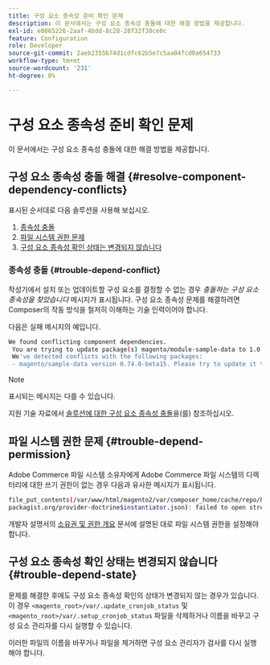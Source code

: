 ```yaml
---
title: 구성 요소 종속성 준비 확인 문제
description: 이 문서에서는 구성 요소 종속성 충돌에 대한 해결 방법을 제공합니다.
exl-id: e0865226-2aaf-4bdd-8c28-28f32f38ce0c
feature: Configuration
role: Developer
source-git-commit: 2aeb2355b74d1cdfc62b5e7c5aa04fcd0a654733
workflow-type: tm+mt
source-wordcount: '231'
ht-degree: 0%

---
```


# 구성 요소 종속성 준비 확인 문제

이 문서에서는 구성 요소 종속성 충돌에 대한 해결 방법을 제공합니다.

## 구성 요소 종속성 충돌 해결 {#resolve-component-dependency-conflicts}

표시된 순서대로 다음 솔루션을 사용해 보십시오.

1. [종속성 충돌](#trouble-depend-conflict)
1. [파일 시스템 권한 문제](#trouble-depend-permission)
1. [구성 요소 종속성 확인 상태는 변경되지 않습니다](#trouble-depend-state)

### 종속성 충돌 {#trouble-depend-conflict}

작성기에서 설치 또는 업데이트할 구성 요소를 결정할 수 없는 경우 *충돌하는 구성 요소 종속성을 찾았습니다* 메시지가 표시됩니다. 구성 요소 종속성 문제를 해결하려면 Composer의 작동 방식을 철저히 이해하는 기술 인력이어야 합니다.

다음은 실패 메시지의 예입니다.

```bash
We found conflicting component dependencies.
 You are trying to update package(s) magento/module-sample-data to 1.0.0-beta
 We've detected conflicts with the following packages:
 - magento/sample-data version 0.74.0-beta15. Please try to update it to one of the following package versions: 0.74.0-beta16, 0.74.0-beta14, 0.74.0-beta13, 0.74.0-beta12, 0.74.0-beta11, 0.74.0-beta10, 0.74.0-beta9, 0.74.0-beta8, 0.74.0-beta7
```

>[!NOTE]
>
>표시되는 메시지는 다를 수 있습니다.

지원 기술 자료에서 [솔루션에 대한 구성 요소 종속성 충돌](/help/troubleshooting/miscellaneous/conflicting-component-dependencies.md)을(를) 참조하십시오.

## 파일 시스템 권한 문제 {#trouble-depend-permission}

Adobe Commerce 파일 시스템 소유자에게 Adobe Commerce 파일 시스템의 디렉터리에 대한 쓰기 권한이 없는 경우 다음과 유사한 메시지가 표시됩니다.

```bash
file_put_contents(/var/www/html/magento2/var/composer_home/cache/repo/https---
packagist.org/provider-doctrine$instantiator.json): failed to open stream: Permission denied
```

개발자 설명서의 [소유권 및 권한 개요](https://experienceleague.adobe.com/en/docs/commerce-operations/installation-guide/prerequisites/file-system/overview) 문서에 설명된 대로 파일 시스템 권한을 설정해야 합니다.

## 구성 요소 종속성 확인 상태는 변경되지 않습니다 {#trouble-depend-state}

문제를 해결한 후에도 구성 요소 종속성 확인의 상태가 변경되지 않는 경우가 있습니다. 이 경우 `<magento_root>/var/.update_cronjob_status` 및 `<magento_root>/var/.setup_cronjob_status` 파일을 삭제하거나 이름을 바꾸고 구성 요소 관리자를 다시 실행할 수 있습니다.

이러한 파일의 이름을 바꾸거나 파일을 제거하면 구성 요소 관리자가 검사를 다시 실행해야 합니다.
